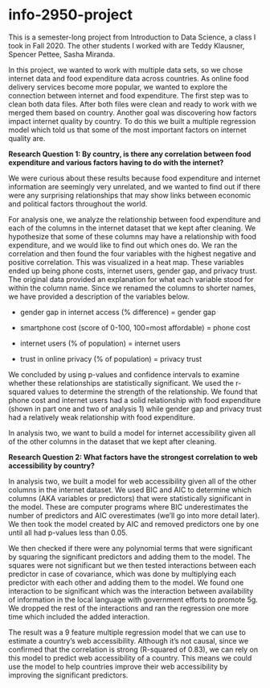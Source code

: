 # info-2950-project
This is a semester-long project from Introduction to Data Science, a class I took in Fall 2020. The other students I worked with are Teddy Klausner, Spencer Pettee, Sasha Miranda.

In this project, we wanted to work with multiple data sets, so we chose internet data and food expenditure data across countries. As online food delivery services become more popular, we wanted to explore the connection between internet and food expenditure. The first step was to clean both data files. After both files were clean and ready to work with we merged them based on country. Another goal was discovering how factors impact internet quality by country. To do this we built a multiple regression model which told us that some of the most important factors on internet quality are. 

**Research Question 1: By country, is there any correlation between food expenditure and various factors having to do with the internet?**

We were curious about these results because food expenditure and internet information are seemingly very unrelated, and we wanted to find out if there were any surprising relationships that may show links between economic and political factors throughout the world. 

For analysis one, we analyze the relationship between food expenditure and each of the columns in the internet dataset that we kept after cleaning. We hypothesize that some of these columns may have a relationship with food expenditure, and we would like to find out which ones do. We ran the correlation and then found the four variables with the highest negative and positive correlation. This was visualized in a heat map. These variables ended up being phone costs, internet users, gender gap, and privacy trust. The original data provided an explanation for what each variable stood for within the column name. Since we renamed the columns to shorter names, we have provided a description of the variables below.

- gender gap in internet access (% difference) = gender gap

- smartphone cost (score of 0-100, 100=most affordable) = phone cost

- internet users (% of population) = internet users

- trust in online privacy (% of population) = privacy trust

We concluded by using p-values and confidence intervals to examine whether these relationships are statistically significant. We used the r-squared values to determine the strength of the relationship. We found that phone cost and internet users had a solid relationship with food expenditure (shown in part one and two of analysis 1) while gender gap and privacy trust had a relatively weak relationship with food expenditure. 
 
In analysis two, we want to build a model for internet accessibility given all of the other columns in the dataset that we kept after cleaning. 

**Research Question 2: What factors have the strongest correlation to web accessibility by country?**

In analysis two, we built a model for web accessibility given all of the other columns in the internet dataset. 
We used BIC and AIC to determine which columns (AKA variables or predictors) that were statistically significant in the model. These are computer programs where BIC underestimates the number of predictors and AIC overestimates (we’ll go into more detail later). We then took the model created by AIC and removed predictors one by one until all had p-values less than 0.05.

We then checked if there were any polynomial terms that were significant by squaring the significant predictors and adding them to the model. The squares were not significant but we then tested interactions between each predictor in case of covariance, which was done by multiplying each predictor with each other and adding them to the model. We found one interaction to be significant which was the interaction between availability of information in the local language with government efforts to promote 5g. We dropped the rest of the interactions and ran the regression one more time which included the added interaction. 

The result was a 9 feature multiple regression model that we can use to estimate a country’s web accessibility. Although it’s not causal, since we confirmed that the correlation is strong (R-squared of 0.83), we can rely on this model to predict web accessibility of a country. This means we could use the model to help countries improve their web accessibility by improving the significant predictors.



